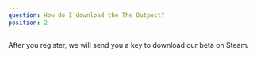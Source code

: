 ```yaml
---
question: How do I download the The Outpost?
position: 2
---
```


After you register, we will send you a key to download our beta on Steam.